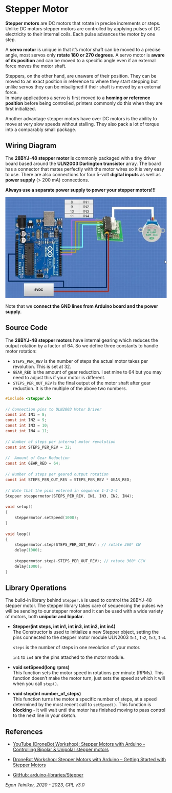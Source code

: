 # Stepper Motor

**Stepper motors** are DC motors that rotate in precise increments or steps. 
Unlike DC motors stepper motors are controlled by applying pulses of DC electricity to their internal coils. Each pulse advances the motor by one step.

A **servo motor** is unique in that it’s motor shaft can be moved to a precise angle, most servos only **rotate 180 or 270 degrees**.
A servo motor is **aware of its position** and can be moved to a specific angle even if an external force moves the motor shaft.

Steppers, on the other hand, are unaware of their position.  They can be moved to an exact position in reference to where they start stepping but unlike servos they can be misaligned if their shaft is moved by an external force.  
In many applications a servo is first moved to a **homing or reference position** before being controlled, printers commonly do this when they are first initialized.

Another advantage stepper motors have over DC motors is the ability to move at very slow speeds without stalling.
They also pack a lot of torque into a comparably small package.


## Wiring Diagram

The **28BYJ-48 stepper motor** is commonly packaged with a tiny driver board based around the **ULN2003 Darlington transistor** array.  The board has a connector that mates perfectly with the motor wires so it is very easy to use. There are also connections for four 5-volt **digital inputs** as well as **power supply** (> 200 mA) connections.

**Always use a separate power supply to power your stepper motors!!!**

![Stepper Motor](figures/StepperMotor.png)

Note that we **connect the GND lines from Arduino board and the power supply**.


## Source Code

The **28BYJ-48 stepper motors** have internal gearing which reduces the output rotation by a factor of 64. So we define three constants to handle motor rotation:
* `STEPS_PER_REV` is the number of steps the actual motor takes per revolution. This is set at 32.
* `GEAR_RED` is the amount of gear reduction. I set mine to 64 but you may need to adjust this if your motor is different.
* `STEPS_PER_OUT_REV` is the final output of the motor shaft after gear reduction. It is the multiple of the above two numbers.

```C
#include <Stepper.h>

// Connection pins to ULN2003 Motor Driver
const int IN1 = 8;
const int IN2 = 9;
const int IN3 = 10;
const int IN4 = 11;

// Number of steps per internal motor revolution 
const int STEPS_PER_REV = 32; 
 
//  Amount of Gear Reduction
const int GEAR_RED = 64;
 
// Number of steps per geared output rotation
const int STEPS_PER_OUT_REV = STEPS_PER_REV * GEAR_RED;
  
// Note that the pins entered in sequence 1-3-2-4  
Stepper steppermotor(STEPS_PER_REV, IN1, IN3, IN2, IN4);
 
void setup()
{
    steppermotor.setSpeed(1000);   
}
 
void loop()
{
    steppermotor.step(STEPS_PER_OUT_REV); // rotate 360° CW
    delay(1000);
  
    steppermotor.step(-STEPS_PER_OUT_REV); // rotate 360° CCW
    delay(1000);
}
```

## Library Operations 

The build-in library behind `Stepper.h` is used to control the 28BYJ-48 stepper motor.
The stepper library takes care of sequencing the pulses we will be sending to our stepper motor and it can be used with a wide variety of motors, both **unipolar and bipolar**.

* **Stepper(int steps, int in1, int in3, int in2, int in4)**\
    The Constructor is used to initialize a new Stepper object, setting the 
    pins connected to the stepper motor module ULN2003 `In1`, `In2`, `In3`, `In4`.

    `steps` is the number of steps in one revolution of your motor. 
     
    `in1` to `in4` are the pins attached to the motor module.

* **void setSpeed(long rpms)**\
    This function sets the motor speed in rotations per minute (RPMs). This function doesn’t make the motor turn, just sets the speed at which it will when you call `step()`.

* **void step(int number_of_steps)**\
    This function turns the motor a specific number of steps, at a speed determined by the most recent call to `setSpeed()`. This function is **blocking** - it will wait until the motor has finished moving to pass control to the next line in your sketch. 

## References

* [YouTube (DroneBot Workshop): Stepper Motors with Arduino - Controlling Bipolar & Unipolar stepper motors](https://youtu.be/0qwrnUeSpYQ)
* [DroneBot Workshop: Stepper Motors with Arduino – Getting Started with Stepper Motors](https://dronebotworkshop.com/stepper-motors-with-arduino/)

* [GitHub: arduino-libraries/Stepper](https://github.com/arduino-libraries/Stepper)


*Egon Teiniker, 2020 - 2023, GPL v3.0*
